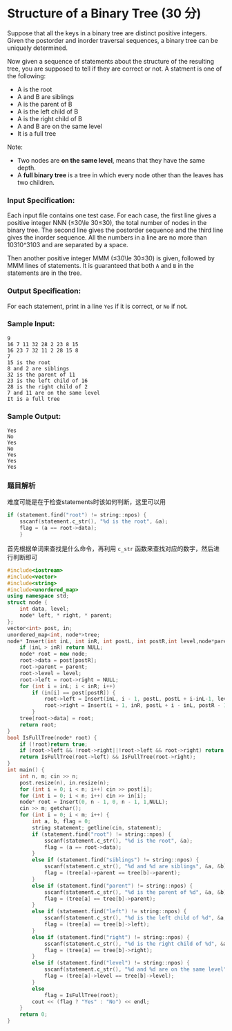 # Structure of a Binary Tree (30 分)

Suppose that all the keys in a binary tree are distinct positive integers. Given the postorder and inorder traversal sequences, a binary tree can be uniquely determined.

Now given a sequence of statements about the structure of the resulting tree, you are supposed to tell if they are correct or not. A statment is one of the following:

*   A is the root
*   A and B are siblings
*   A is the parent of B
*   A is the left child of B
*   A is the right child of B
*   A and B are on the same level
*   It is a full tree

Note:

*   Two nodes are **on the same level**, means that they have the same depth.
*   A **full binary tree** is a tree in which every node other than the leaves has two children.

### Input Specification:

Each input file contains one test case. For each case, the first line gives a positive integer NNN (≤30\\le 30≤30), the total number of nodes in the binary tree. The second line gives the postorder sequence and the third line gives the inorder sequence. All the numbers in a line are no more than 10310^310​3​​ and are separated by a space.

Then another positive integer MMM (≤30\\le 30≤30) is given, followed by MMM lines of statements. It is guaranteed that both `A` and `B` in the statements are in the tree.

### Output Specification:

For each statement, print in a line `Yes` if it is correct, or `No` if not.

### Sample Input:

    9
    16 7 11 32 28 2 23 8 15
    16 23 7 32 11 2 28 15 8
    7
    15 is the root
    8 and 2 are siblings
    32 is the parent of 11
    23 is the left child of 16
    28 is the right child of 2
    7 and 11 are on the same level
    It is a full tree
    

### Sample Output:

    Yes
    No
    Yes
    No
    Yes
    Yes
    Yes

### 题目解析

难度可能是在于检查statements时该如何判断，这里可以用

```C++
if (statement.find("root") != string::npos) {
	sscanf(statement.c_str(), "%d is the root", &a);
	flag = (a == root->data);
	}
```

首先根据单词来查找是什么命令，再利用 `c_str` 函数来查找对应的数字，然后进行判断即可

```C++
#include<iostream>
#include<vector>
#include<string>
#include<unordered_map>
using namespace std;
struct node {
	int data, level;
	node* left, * right, * parent;
};
vector<int> post, in;
unordered_map<int, node*>tree;
node* Insert(int inL, int inR, int postL, int postR,int level,node*parent) {
	if (inL > inR) return NULL;
	node* root = new node;
	root->data = post[postR];
	root->parent = parent;
	root->level = level;
	root->left = root->right = NULL;
	for (int i = inL; i < inR; i++)
		if (in[i] == post[postR]) {
			root->left = Insert(inL, i - 1, postL, postL + i-inL-1, level + 1,root);
			root->right = Insert(i + 1, inR, postL + i - inL, postR - 1, level + 1, root);
		}
	tree[root->data] = root;
	return root;
}
bool IsFullTree(node* root) {
	if (!root)return true;
	if (root->left && !root->right||!root->left && root->right) return false;
	return IsFullTree(root->left) && IsFullTree(root->right);
}
int main() {
	int n, m; cin >> n;
	post.resize(n), in.resize(n);
	for (int i = 0; i < n; i++) cin >> post[i];
	for (int i = 0; i < n; i++) cin >> in[i];
	node* root = Insert(0, n - 1, 0, n - 1, 1,NULL);
	cin >> m; getchar();
	for (int i = 0; i < m; i++) {
		int a, b, flag = 0;
		string statement; getline(cin, statement);
		if (statement.find("root") != string::npos) {
			sscanf(statement.c_str(), "%d is the root", &a);
			flag = (a == root->data);
		}
		else if (statement.find("siblings") != string::npos) {
			sscanf(statement.c_str(), "%d and %d are siblings", &a, &b);
			flag = (tree[a]->parent == tree[b]->parent);
		}
		else if (statement.find("parent") != string::npos) {
			sscanf(statement.c_str(), "%d is the parent of %d", &a, &b);
			flag = (tree[a] == tree[b]->parent);
		}
		else if (statement.find("left") != string::npos) {
			sscanf(statement.c_str(), "%d is the left child of %d", &a, &b);
			flag = (tree[a] == tree[b]->left);
		}
		else if (statement.find("right") != string::npos) {
			sscanf(statement.c_str(), "%d is the right child of %d", &a, &b);
			flag = (tree[a] == tree[b]->right);
		}
		else if (statement.find("level") != string::npos) {
			sscanf(statement.c_str(), "%d and %d are on the same level", &a, &b);
			flag = (tree[a]->level == tree[b]->level);
		}
		else
			flag = IsFullTree(root);
		cout << (flag ? "Yes" : "No") << endl;
	}
	return 0;
}
```